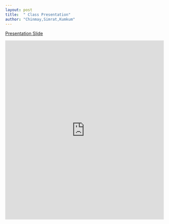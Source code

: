 ```yaml
---
layout: post
title:  " Class Presentation"
author: "Chinmay,Simrat,Kumkum"
---
```


[Presentation Slide](https://tinyurl.com/slide567)

<style>
.responsive-wrap iframe{ max-width: 100%;}
</style>
<div class="responsive-wrap">
<!-- this is the embed code provided by Google -->
  <iframe src="https://docs.google.com/presentation/d/e/2PACX-1vSQSjmP92E_bpIB9NdT5Y2Xzl6A019FnpOuek-Bcmrja8QTuIc_vgNwBn0_87HXnY0ltlImZrv4mwHq/embed?start=false&loop=false&delayms=3000" frameborder="0" width="960" height="569" allowfullscreen="true" mozallowfullscreen="true" webkitallowfullscreen="true"></iframe>
<!-- Google embed ends -->
</div>


